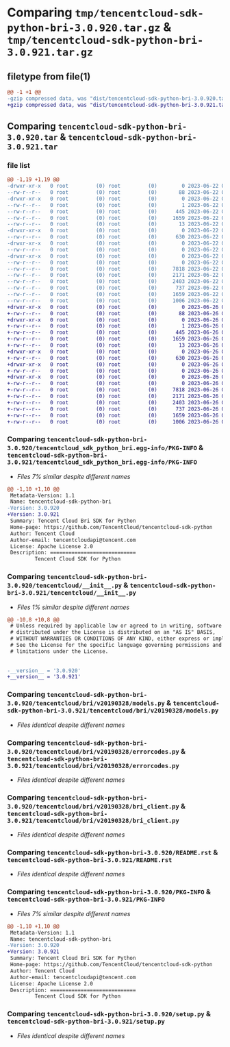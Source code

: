 # Comparing `tmp/tencentcloud-sdk-python-bri-3.0.920.tar.gz` & `tmp/tencentcloud-sdk-python-bri-3.0.921.tar.gz`

## filetype from file(1)

```diff
@@ -1 +1 @@
-gzip compressed data, was "dist/tencentcloud-sdk-python-bri-3.0.920.tar", last modified: Thu Jun 22 00:17:52 2023, max compression
+gzip compressed data, was "dist/tencentcloud-sdk-python-bri-3.0.921.tar", last modified: Mon Jun 26 00:17:50 2023, max compression
```

## Comparing `tencentcloud-sdk-python-bri-3.0.920.tar` & `tencentcloud-sdk-python-bri-3.0.921.tar`

### file list

```diff
@@ -1,19 +1,19 @@
-drwxr-xr-x   0 root         (0) root         (0)        0 2023-06-22 00:17:52.000000 tencentcloud-sdk-python-bri-3.0.920/
--rw-r--r--   0 root         (0) root         (0)       88 2023-06-22 00:17:52.000000 tencentcloud-sdk-python-bri-3.0.920/setup.cfg
-drwxr-xr-x   0 root         (0) root         (0)        0 2023-06-22 00:17:52.000000 tencentcloud-sdk-python-bri-3.0.920/tencentcloud_sdk_python_bri.egg-info/
--rw-r--r--   0 root         (0) root         (0)        1 2023-06-22 00:17:52.000000 tencentcloud-sdk-python-bri-3.0.920/tencentcloud_sdk_python_bri.egg-info/dependency_links.txt
--rw-r--r--   0 root         (0) root         (0)      445 2023-06-22 00:17:52.000000 tencentcloud-sdk-python-bri-3.0.920/tencentcloud_sdk_python_bri.egg-info/SOURCES.txt
--rw-r--r--   0 root         (0) root         (0)     1659 2023-06-22 00:17:52.000000 tencentcloud-sdk-python-bri-3.0.920/tencentcloud_sdk_python_bri.egg-info/PKG-INFO
--rw-r--r--   0 root         (0) root         (0)       13 2023-06-22 00:17:52.000000 tencentcloud-sdk-python-bri-3.0.920/tencentcloud_sdk_python_bri.egg-info/top_level.txt
-drwxr-xr-x   0 root         (0) root         (0)        0 2023-06-22 00:17:52.000000 tencentcloud-sdk-python-bri-3.0.920/tencentcloud/
--rw-r--r--   0 root         (0) root         (0)      630 2023-06-22 00:17:52.000000 tencentcloud-sdk-python-bri-3.0.920/tencentcloud/__init__.py
-drwxr-xr-x   0 root         (0) root         (0)        0 2023-06-22 00:17:52.000000 tencentcloud-sdk-python-bri-3.0.920/tencentcloud/bri/
--rw-r--r--   0 root         (0) root         (0)        0 2023-06-22 00:17:52.000000 tencentcloud-sdk-python-bri-3.0.920/tencentcloud/bri/__init__.py
-drwxr-xr-x   0 root         (0) root         (0)        0 2023-06-22 00:17:52.000000 tencentcloud-sdk-python-bri-3.0.920/tencentcloud/bri/v20190328/
--rw-r--r--   0 root         (0) root         (0)        0 2023-06-22 00:17:52.000000 tencentcloud-sdk-python-bri-3.0.920/tencentcloud/bri/v20190328/__init__.py
--rw-r--r--   0 root         (0) root         (0)     7818 2023-06-22 00:17:52.000000 tencentcloud-sdk-python-bri-3.0.920/tencentcloud/bri/v20190328/models.py
--rw-r--r--   0 root         (0) root         (0)     2171 2023-06-22 00:17:52.000000 tencentcloud-sdk-python-bri-3.0.920/tencentcloud/bri/v20190328/errorcodes.py
--rw-r--r--   0 root         (0) root         (0)     2403 2023-06-22 00:17:52.000000 tencentcloud-sdk-python-bri-3.0.920/tencentcloud/bri/v20190328/bri_client.py
--rw-r--r--   0 root         (0) root         (0)      737 2023-06-22 00:17:52.000000 tencentcloud-sdk-python-bri-3.0.920/README.rst
--rw-r--r--   0 root         (0) root         (0)     1659 2023-06-22 00:17:52.000000 tencentcloud-sdk-python-bri-3.0.920/PKG-INFO
--rw-r--r--   0 root         (0) root         (0)     1006 2023-06-22 00:17:52.000000 tencentcloud-sdk-python-bri-3.0.920/setup.py
+drwxr-xr-x   0 root         (0) root         (0)        0 2023-06-26 00:17:50.000000 tencentcloud-sdk-python-bri-3.0.921/
+-rw-r--r--   0 root         (0) root         (0)       88 2023-06-26 00:17:50.000000 tencentcloud-sdk-python-bri-3.0.921/setup.cfg
+drwxr-xr-x   0 root         (0) root         (0)        0 2023-06-26 00:17:50.000000 tencentcloud-sdk-python-bri-3.0.921/tencentcloud_sdk_python_bri.egg-info/
+-rw-r--r--   0 root         (0) root         (0)        1 2023-06-26 00:17:50.000000 tencentcloud-sdk-python-bri-3.0.921/tencentcloud_sdk_python_bri.egg-info/dependency_links.txt
+-rw-r--r--   0 root         (0) root         (0)      445 2023-06-26 00:17:50.000000 tencentcloud-sdk-python-bri-3.0.921/tencentcloud_sdk_python_bri.egg-info/SOURCES.txt
+-rw-r--r--   0 root         (0) root         (0)     1659 2023-06-26 00:17:50.000000 tencentcloud-sdk-python-bri-3.0.921/tencentcloud_sdk_python_bri.egg-info/PKG-INFO
+-rw-r--r--   0 root         (0) root         (0)       13 2023-06-26 00:17:50.000000 tencentcloud-sdk-python-bri-3.0.921/tencentcloud_sdk_python_bri.egg-info/top_level.txt
+drwxr-xr-x   0 root         (0) root         (0)        0 2023-06-26 00:17:50.000000 tencentcloud-sdk-python-bri-3.0.921/tencentcloud/
+-rw-r--r--   0 root         (0) root         (0)      630 2023-06-26 00:17:50.000000 tencentcloud-sdk-python-bri-3.0.921/tencentcloud/__init__.py
+drwxr-xr-x   0 root         (0) root         (0)        0 2023-06-26 00:17:50.000000 tencentcloud-sdk-python-bri-3.0.921/tencentcloud/bri/
+-rw-r--r--   0 root         (0) root         (0)        0 2023-06-26 00:17:50.000000 tencentcloud-sdk-python-bri-3.0.921/tencentcloud/bri/__init__.py
+drwxr-xr-x   0 root         (0) root         (0)        0 2023-06-26 00:17:50.000000 tencentcloud-sdk-python-bri-3.0.921/tencentcloud/bri/v20190328/
+-rw-r--r--   0 root         (0) root         (0)        0 2023-06-26 00:17:50.000000 tencentcloud-sdk-python-bri-3.0.921/tencentcloud/bri/v20190328/__init__.py
+-rw-r--r--   0 root         (0) root         (0)     7818 2023-06-26 00:17:50.000000 tencentcloud-sdk-python-bri-3.0.921/tencentcloud/bri/v20190328/models.py
+-rw-r--r--   0 root         (0) root         (0)     2171 2023-06-26 00:17:50.000000 tencentcloud-sdk-python-bri-3.0.921/tencentcloud/bri/v20190328/errorcodes.py
+-rw-r--r--   0 root         (0) root         (0)     2403 2023-06-26 00:17:50.000000 tencentcloud-sdk-python-bri-3.0.921/tencentcloud/bri/v20190328/bri_client.py
+-rw-r--r--   0 root         (0) root         (0)      737 2023-06-26 00:17:50.000000 tencentcloud-sdk-python-bri-3.0.921/README.rst
+-rw-r--r--   0 root         (0) root         (0)     1659 2023-06-26 00:17:50.000000 tencentcloud-sdk-python-bri-3.0.921/PKG-INFO
+-rw-r--r--   0 root         (0) root         (0)     1006 2023-06-26 00:17:50.000000 tencentcloud-sdk-python-bri-3.0.921/setup.py
```

### Comparing `tencentcloud-sdk-python-bri-3.0.920/tencentcloud_sdk_python_bri.egg-info/PKG-INFO` & `tencentcloud-sdk-python-bri-3.0.921/tencentcloud_sdk_python_bri.egg-info/PKG-INFO`

 * *Files 7% similar despite different names*

```diff
@@ -1,10 +1,10 @@
 Metadata-Version: 1.1
 Name: tencentcloud-sdk-python-bri
-Version: 3.0.920
+Version: 3.0.921
 Summary: Tencent Cloud Bri SDK for Python
 Home-page: https://github.com/TencentCloud/tencentcloud-sdk-python
 Author: Tencent Cloud
 Author-email: tencentcloudapi@tencent.com
 License: Apache License 2.0
 Description: ============================
         Tencent Cloud SDK for Python
```

### Comparing `tencentcloud-sdk-python-bri-3.0.920/tencentcloud/__init__.py` & `tencentcloud-sdk-python-bri-3.0.921/tencentcloud/__init__.py`

 * *Files 1% similar despite different names*

```diff
@@ -10,8 +10,8 @@
 # Unless required by applicable law or agreed to in writing, software
 # distributed under the License is distributed on an "AS IS" BASIS,
 # WITHOUT WARRANTIES OR CONDITIONS OF ANY KIND, either express or implied.
 # See the License for the specific language governing permissions and
 # limitations under the License.
 
 
-__version__ = '3.0.920'
+__version__ = '3.0.921'
```

### Comparing `tencentcloud-sdk-python-bri-3.0.920/tencentcloud/bri/v20190328/models.py` & `tencentcloud-sdk-python-bri-3.0.921/tencentcloud/bri/v20190328/models.py`

 * *Files identical despite different names*

### Comparing `tencentcloud-sdk-python-bri-3.0.920/tencentcloud/bri/v20190328/errorcodes.py` & `tencentcloud-sdk-python-bri-3.0.921/tencentcloud/bri/v20190328/errorcodes.py`

 * *Files identical despite different names*

### Comparing `tencentcloud-sdk-python-bri-3.0.920/tencentcloud/bri/v20190328/bri_client.py` & `tencentcloud-sdk-python-bri-3.0.921/tencentcloud/bri/v20190328/bri_client.py`

 * *Files identical despite different names*

### Comparing `tencentcloud-sdk-python-bri-3.0.920/README.rst` & `tencentcloud-sdk-python-bri-3.0.921/README.rst`

 * *Files identical despite different names*

### Comparing `tencentcloud-sdk-python-bri-3.0.920/PKG-INFO` & `tencentcloud-sdk-python-bri-3.0.921/PKG-INFO`

 * *Files 7% similar despite different names*

```diff
@@ -1,10 +1,10 @@
 Metadata-Version: 1.1
 Name: tencentcloud-sdk-python-bri
-Version: 3.0.920
+Version: 3.0.921
 Summary: Tencent Cloud Bri SDK for Python
 Home-page: https://github.com/TencentCloud/tencentcloud-sdk-python
 Author: Tencent Cloud
 Author-email: tencentcloudapi@tencent.com
 License: Apache License 2.0
 Description: ============================
         Tencent Cloud SDK for Python
```

### Comparing `tencentcloud-sdk-python-bri-3.0.920/setup.py` & `tencentcloud-sdk-python-bri-3.0.921/setup.py`

 * *Files identical despite different names*


